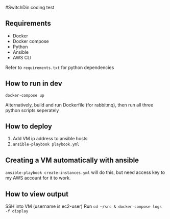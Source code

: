 #SwitchDin coding test

## Requirements

- Docker
- Docker compose
- Python
- Ansible
- AWS CLI

Refer to `requirements.txt` for python dependencies

## How to run in dev

`docker-compose up`

Alternatively, build and run Dockerfile (for rabbitmq), then run all three python scripts seperately

## How to deploy

1. Add VM ip address to ansible hosts
2. `ansible-playbook playbook.yml`

## Creating a VM automatically with ansible

`ansible-playbook create-instances.yml` will do this, but need access key to my AWS account for it to work.

## How to view output

SSH into VM (username is ec2-user)
Run `cd ~/src & docker-compose logs -f display`

